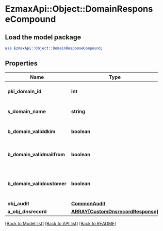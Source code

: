 # EzmaxApi::Object::DomainResponseCompound

## Load the model package
```perl
use EzmaxApi::Object::DomainResponseCompound;
```

## Properties
Name | Type | Description | Notes
------------ | ------------- | ------------- | -------------
**pki_domain_id** | **int** | The unique ID of the Domain | 
**s_domain_name** | **string** | The name of the Domain | 
**b_domain_validdkim** | **boolean** | Whether the DKIM is valid or not | 
**b_domain_validmailfrom** | **boolean** | Whether the mail from is valid or not | 
**b_domain_validcustomer** | **boolean** | Whether the customer has access to it or not | 
**obj_audit** | [**CommonAudit**](CommonAudit.md) |  | 
**a_obj_dnsrecord** | [**ARRAY[CustomDnsrecordResponse]**](CustomDnsrecordResponse.md) |  | 

[[Back to Model list]](../README.md#documentation-for-models) [[Back to API list]](../README.md#documentation-for-api-endpoints) [[Back to README]](../README.md)



